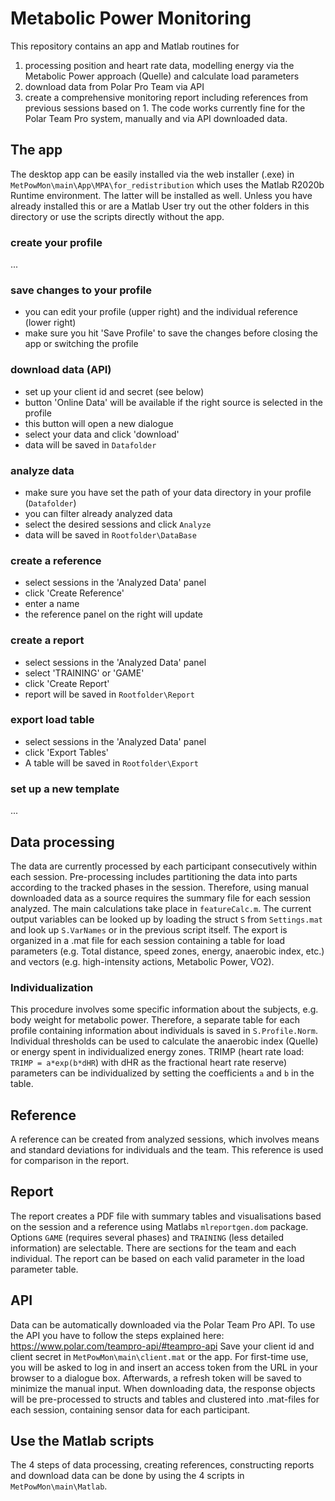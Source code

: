 # Metabolic Power Monitoring
This repository contains an app and Matlab routines for
1. processing position and heart rate data, modelling energy via the Metabolic Power approach (Quelle) and calculate load parameters
2. download data from Polar Pro Team via API 
3. create a comprehensive monitoring report including references from previous sessions based on 1.
The code works currently fine for the Polar Team Pro system, manually and via API downloaded data. 
## The app
The desktop app can be easily installed via the web installer (.exe) in `MetPowMon\main\App\MPA\for_redistribution` which uses the Matlab R2020b Runtime environment. The latter will be installed as well. Unless you have already installed this or are a Matlab User try out the other folders in this directory or use the scripts directly without the app.
### create your profile
...
### save changes to your profile
- you can edit your profile (upper right) and the individual reference (lower right)
- make sure you hit 'Save Profile' to save the changes before closing the app or switching the profile
### download data (API)
- set up your client id and secret (see below)
- button 'Online Data' will be available if the right source is selected in the profile
- this button will open a new dialogue
- select your data and click 'download'
- data will be saved in `Datafolder`
### analyze data
- make sure you have set the path of your data directory in your profile (`Datafolder`)
- you can filter already analyzed data
- select the desired sessions and click `Analyze`
- data will be saved in `Rootfolder\DataBase`
### create a reference
- select sessions in the 'Analyzed Data' panel
- click 'Create Reference'
- enter a name
- the reference panel on the right will update
### create a report
- select sessions in the 'Analyzed Data' panel
- select 'TRAINING' or 'GAME'
- click 'Create Report'
- report will be saved in `Rootfolder\Report`
### export load table
- select sessions in the 'Analyzed Data' panel
- click 'Export Tables'
- A table will be saved in `Rootfolder\Export`
### set up a new template
...
## Data processing
The data are currently processed by each participant consecutively within each session. Pre-processing includes partitioning the data into parts according to the tracked phases in the session. Therefore, using manual downloaded data as a source requires the summary file for each session analyzed. The main calculations take place in `featureCalc.m`. The current output variables can be looked up by loading the struct `S` from `Settings.mat` and look up `S.VarNames` or in the previous script itself. The export is organized in a .mat file for each session containing a table for load parameters (e.g. Total distance, speed zones, energy, anaerobic index, etc.) and vectors (e.g. high-intensity actions, Metabolic Power, VO2). 
### Individualization
This procedure involves some specific information about the subjects, e.g. body weight for metabolic power. Therefore, a separate table for each profile containing information about individuals is saved in `S.Profile.Norm`. Individual thresholds can be used to calculate the anaerobic index (Quelle) or energy spent in individualized energy zones. TRIMP (heart rate load: `TRIMP = a*exp(b*dHR`) with dHR as the fractional heart rate reserve) parameters can be individualized by setting the coefficients `a` and `b` in the table.
## Reference
A reference can be created from analyzed sessions, which involves means and standard deviations for individuals and the team. This reference is used for comparison in the report.
## Report
The report creates a PDF file with summary tables and visualisations based on the session and a reference using Matlabs `mlreportgen.dom` package. Options `GAME` (requires several phases) and `TRAINING` (less detailed information) are selectable. There are sections for the team and each individual. The report can be based on each valid parameter in the load parameter table.
## API
Data can be automatically downloaded via the Polar Team Pro API. To use the API you have to follow the steps explained here: https://www.polar.com/teampro-api/#teampro-api Save your client id and client secret in `MetPowMon\main\client.mat` or the app. For first-time use, you will be asked to log in and insert an access token from the URL in your browser to a dialogue box. Afterwards, a refresh token will be saved to minimize the manual input. When downloading data, the response objects will be pre-processed to structs and tables and clustered into .mat-files for each session, containing sensor data for each participant.
## Use the Matlab scripts
The 4 steps of data processing, creating references, constructing reports and download data can be done by using the 4 scripts in `MetPowMon\main\Matlab`.
